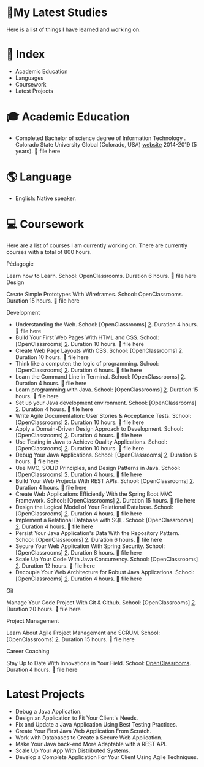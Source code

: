 #  🎒My Latest Studies

  Here is a list of things I have learned and working on. 




# 📄 Index

- Academic Education
- Languages 
- Coursework
- Latest Projects





# 🎓 Academic Education

- Completed Bachelor of science degree of Information Technology . Colorado State University Global (Colorado, USA) [website][1] 2014-2019 (5 years). 📎 file here




[1]:https://csuglobal.edu/ "website"


# 🌎 Language

- English: Native speaker. 



# 💻 Coursework 
Here are a list of courses I am currently working on. There are currently courses with a total of 800 hours.

Pédagogie

Learn how to Learn. School: OpenClassrooms. Duration 6 hours. 📎 file here
Design

Create Simple Prototypes With Wireframes. School: OpenClassrooms. Duration 15 hours. 📎 file here

Development

- Understanding the Web. School: [OpenClassrooms] [2]. Duration 4 hours. 📎 file here
- Build Your First Web Pages With HTML and CSS. School: [OpenClassrooms] [2]. Duration 10 hours. 📎 file here
- Create Web Page Layouts With CSS. School: [OpenClassrooms] [2]. Duration 10 hours. 📎 file here
- Think like a computer: the logic of programming. School: [OpenClassrooms] [2]. Duration 4 hours. 📎 file here
- Learn the Command Line in Terminal. School: [OpenClassrooms] [2]. Duration 4 hours. 📎 file here
- Learn programming with Java. School: [OpenClassrooms] [2]. Duration 15 hours. 📎 file here
- Set up your Java development environment. School: [OpenClassrooms] [2]. Duration 4 hours. 📎 file here
- Write Agile Documentation: User Stories & Acceptance Tests. School: [OpenClassrooms] [2]. Duration 10 hours. 📎 file here
- Apply a Domain-Driven Design Approach to Development. School: [OpenClassrooms] [2]. Duration 4 hours. 📎 file here
- Use Testing in Java to Achieve Quality Applications. School: [OpenClassrooms] [2]. Duration 10 hours. 📎 file here
- Debug Your Java Applications. School: [OpenClassrooms] [2]. Duration 6 hours. 📎 file here
- Use MVC, SOLID Principles, and Design Patterns in Java. School: [OpenClassrooms] [2]. Duration 4 hours. 📎 file here
- Build Your Web Projects With REST APIs. School: [OpenClassrooms] [2]. Duration 4 hours. 📎 file here
- Create Web Applications Efficiently With the Spring Boot MVC Framework. School: [OpenClassrooms] [2]. Duration 15 hours. 📎 file here
- Design the Logical Model of Your Relational Database. School: [OpenClassrooms] [2]. Duration 4 hours. 📎 file here
- Implement a Relational Database with SQL. School: [OpenClassrooms] [2]. Duration 4 hours. 📎 file here
- Persist Your Java Application's Data With the Repository Pattern. School: [OpenClassrooms] [2]. Duration 6 hours. 📎 file here
- Secure Your Web Application With Spring Security. School: [OpenClassrooms] [2]. Duration 8 hours. 📎 file here
- Scale Up Your Code With Java Concurrency. School: [OpenClassrooms] [2]. Duration 12 hours. 📎 file here
- Decouple Your Web Architecture for Robust Java Applications. School: [OpenClassrooms] [2]. Duration 4 hours. 📎 file here

Git

Manage Your Code Project With Git & Github. School: [OpenClassrooms] [2]. Duration 20 hours. 📎 file here

Project Management

Learn About Agile Project Management and SCRUM. School: [OpenClassrooms] [2]. Duration 15 hours. 📎 file here


Career Coaching

Stay Up to Date With Innovations in Your Field. School: [OpenClassrooms][2]. Duration 4 hours. 📎 file here


[2]:https://openclassrooms.com/ "OpenClassrooms"


# Latest Projects

- Debug a Java Application.
- Design an Application to Fit Your Client's Needs.
- Fix and Update a Java Application Using Best Testing Practices.
- Create Your First Java Web Application From Scratch.
- Work with Databases to Create a Secure Web Application.
- Make Your Java back-end More Adaptable with a REST API.
- Scale Up Your App With Distributed Systems.
- Develop a Complete Application For Your Client Using Agile Techniques.

